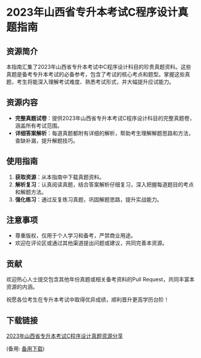 # 2023年山西省专升本考试C程序设计真题指南

## 资源简介

本指南汇集了2023年山西省专升本考试中C程序设计科目的珍贵真题资料。这些真题是备考专升本考试的必备参考，包含了考试的核心考点和题型。掌握这些真题，考生将能深入理解考试难度、熟悉考试形式，并大幅提升应试能力。

## 资源内容

- **完整真题试卷**：提供2023年山西省专升本考试C程序设计科目的完整真题卷，涵盖所有考试范围。
- **详细答案解析**：每道真题都附有详细的解析，帮助考生理解解题思路和方法，查缺补漏，提升解题技巧。

## 使用指南

1. **获取资源**：从本指南中下载真题资料。
2. **解析复习**：认真阅读真题，结合答案解析仔细复习，深入把握每道题目的考点和解题方法。
3. **强化练习**：通过反复练习真题，巩固解题思路，提升实战能力。

## 注意事项

- 尊重版权，仅用于个人学习和备考，严禁商业用途。
- 欢迎在评论区或通过其他渠道提出问题或建议，共同完善本资源。

## 贡献

欢迎热心人士提交包含其他年份真题或相关备考资料的Pull Request，共同丰富本资源的内涵。

祝愿各位考生在专升本考试中取得优异成绩，顺利晋升更高学历台阶！

## 下载链接
[2023年山西省专升本考试C程序设计真题资源分享](https://pan.quark.cn/s/41293524e159) 

(备用: [备用下载](https://pan.baidu.com/s/1F33UEVt5qhNtLiqsY5khhQ?pwd=1234))
